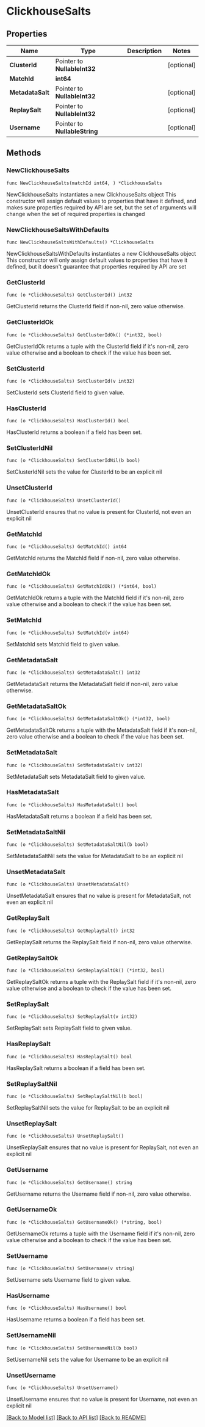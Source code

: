 # ClickhouseSalts

## Properties

Name | Type | Description | Notes
------------ | ------------- | ------------- | -------------
**ClusterId** | Pointer to **NullableInt32** |  | [optional] 
**MatchId** | **int64** |  | 
**MetadataSalt** | Pointer to **NullableInt32** |  | [optional] 
**ReplaySalt** | Pointer to **NullableInt32** |  | [optional] 
**Username** | Pointer to **NullableString** |  | [optional] 

## Methods

### NewClickhouseSalts

`func NewClickhouseSalts(matchId int64, ) *ClickhouseSalts`

NewClickhouseSalts instantiates a new ClickhouseSalts object
This constructor will assign default values to properties that have it defined,
and makes sure properties required by API are set, but the set of arguments
will change when the set of required properties is changed

### NewClickhouseSaltsWithDefaults

`func NewClickhouseSaltsWithDefaults() *ClickhouseSalts`

NewClickhouseSaltsWithDefaults instantiates a new ClickhouseSalts object
This constructor will only assign default values to properties that have it defined,
but it doesn't guarantee that properties required by API are set

### GetClusterId

`func (o *ClickhouseSalts) GetClusterId() int32`

GetClusterId returns the ClusterId field if non-nil, zero value otherwise.

### GetClusterIdOk

`func (o *ClickhouseSalts) GetClusterIdOk() (*int32, bool)`

GetClusterIdOk returns a tuple with the ClusterId field if it's non-nil, zero value otherwise
and a boolean to check if the value has been set.

### SetClusterId

`func (o *ClickhouseSalts) SetClusterId(v int32)`

SetClusterId sets ClusterId field to given value.

### HasClusterId

`func (o *ClickhouseSalts) HasClusterId() bool`

HasClusterId returns a boolean if a field has been set.

### SetClusterIdNil

`func (o *ClickhouseSalts) SetClusterIdNil(b bool)`

 SetClusterIdNil sets the value for ClusterId to be an explicit nil

### UnsetClusterId
`func (o *ClickhouseSalts) UnsetClusterId()`

UnsetClusterId ensures that no value is present for ClusterId, not even an explicit nil
### GetMatchId

`func (o *ClickhouseSalts) GetMatchId() int64`

GetMatchId returns the MatchId field if non-nil, zero value otherwise.

### GetMatchIdOk

`func (o *ClickhouseSalts) GetMatchIdOk() (*int64, bool)`

GetMatchIdOk returns a tuple with the MatchId field if it's non-nil, zero value otherwise
and a boolean to check if the value has been set.

### SetMatchId

`func (o *ClickhouseSalts) SetMatchId(v int64)`

SetMatchId sets MatchId field to given value.


### GetMetadataSalt

`func (o *ClickhouseSalts) GetMetadataSalt() int32`

GetMetadataSalt returns the MetadataSalt field if non-nil, zero value otherwise.

### GetMetadataSaltOk

`func (o *ClickhouseSalts) GetMetadataSaltOk() (*int32, bool)`

GetMetadataSaltOk returns a tuple with the MetadataSalt field if it's non-nil, zero value otherwise
and a boolean to check if the value has been set.

### SetMetadataSalt

`func (o *ClickhouseSalts) SetMetadataSalt(v int32)`

SetMetadataSalt sets MetadataSalt field to given value.

### HasMetadataSalt

`func (o *ClickhouseSalts) HasMetadataSalt() bool`

HasMetadataSalt returns a boolean if a field has been set.

### SetMetadataSaltNil

`func (o *ClickhouseSalts) SetMetadataSaltNil(b bool)`

 SetMetadataSaltNil sets the value for MetadataSalt to be an explicit nil

### UnsetMetadataSalt
`func (o *ClickhouseSalts) UnsetMetadataSalt()`

UnsetMetadataSalt ensures that no value is present for MetadataSalt, not even an explicit nil
### GetReplaySalt

`func (o *ClickhouseSalts) GetReplaySalt() int32`

GetReplaySalt returns the ReplaySalt field if non-nil, zero value otherwise.

### GetReplaySaltOk

`func (o *ClickhouseSalts) GetReplaySaltOk() (*int32, bool)`

GetReplaySaltOk returns a tuple with the ReplaySalt field if it's non-nil, zero value otherwise
and a boolean to check if the value has been set.

### SetReplaySalt

`func (o *ClickhouseSalts) SetReplaySalt(v int32)`

SetReplaySalt sets ReplaySalt field to given value.

### HasReplaySalt

`func (o *ClickhouseSalts) HasReplaySalt() bool`

HasReplaySalt returns a boolean if a field has been set.

### SetReplaySaltNil

`func (o *ClickhouseSalts) SetReplaySaltNil(b bool)`

 SetReplaySaltNil sets the value for ReplaySalt to be an explicit nil

### UnsetReplaySalt
`func (o *ClickhouseSalts) UnsetReplaySalt()`

UnsetReplaySalt ensures that no value is present for ReplaySalt, not even an explicit nil
### GetUsername

`func (o *ClickhouseSalts) GetUsername() string`

GetUsername returns the Username field if non-nil, zero value otherwise.

### GetUsernameOk

`func (o *ClickhouseSalts) GetUsernameOk() (*string, bool)`

GetUsernameOk returns a tuple with the Username field if it's non-nil, zero value otherwise
and a boolean to check if the value has been set.

### SetUsername

`func (o *ClickhouseSalts) SetUsername(v string)`

SetUsername sets Username field to given value.

### HasUsername

`func (o *ClickhouseSalts) HasUsername() bool`

HasUsername returns a boolean if a field has been set.

### SetUsernameNil

`func (o *ClickhouseSalts) SetUsernameNil(b bool)`

 SetUsernameNil sets the value for Username to be an explicit nil

### UnsetUsername
`func (o *ClickhouseSalts) UnsetUsername()`

UnsetUsername ensures that no value is present for Username, not even an explicit nil

[[Back to Model list]](../README.md#documentation-for-models) [[Back to API list]](../README.md#documentation-for-api-endpoints) [[Back to README]](../README.md)


